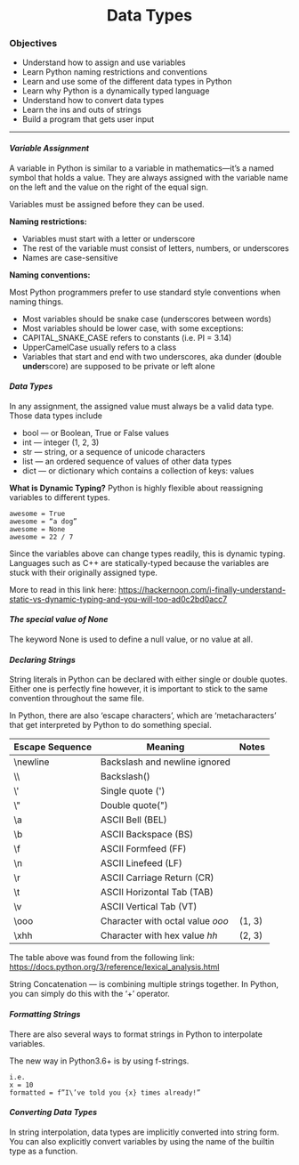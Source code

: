 <h1 align="center">
Data Types</h1>

### Objectives
* Understand how to assign and use variables
* Learn Python naming restrictions and conventions
* Learn and use some of the different data types in Python
* Learn why Python is a dynamically typed language
* Understand how to convert data types
* Learn the ins and outs of strings
* Build a program that gets user input
---

#### *Variable Assignment*

A variable in Python is similar to a variable in mathematics—it’s a named symbol that 
holds a value. They are always assigned with the variable name on the left and the 
value on the right of the equal sign.

Variables must be assigned before they can be used.

**Naming restrictions:** 
* Variables must start with a letter or underscore
* The rest of the variable must consist of letters, numbers, or underscores
* Names are case-sensitive

**Naming conventions:**

Most Python programmers prefer to use standard style conventions when naming things.
* Most variables should be snake case (underscores between words)
* Most variables should be lower case, with some exceptions:
* CAPITAL_SNAKE_CASE refers to constants (i.e. PI = 3.14)
* UpperCamelCase usually refers to a class
* Variables that start and end with two underscores, aka dunder (**d**ouble 
  **under**score) are supposed to be private or left alone

#### *Data Types*

In any assignment, the assigned value must always be a valid data type. Those data 
types include
* bool — or Boolean, True or False values
* int — integer (1, 2, 3)
* str — string, or a sequence of unicode characters
* list — an ordered sequence of values of other data types
* dict — or dictionary which contains a collection of keys: values

**What is Dynamic Typing?** Python is highly flexible about reassigning variables to 
different types.

    awesome = True
    awesome = “a dog”
    awesome = None
    awesome = 22 / 7 

Since the variables above can change types readily, this is dynamic typing.
Languages such as C++ are statically-typed because the variables are stuck with their 
originally assigned type.

More to read in this link here: 
https://hackernoon.com/i-finally-understand-static-vs-dynamic-typing-and-you-will-too-ad0c2bd0acc7

#### *The special value of None*
The keyword None is used to define a null value, or no value at all. 

#### *Declaring Strings*
String literals in Python can be declared with either single or double quotes. Either 
one is perfectly fine however, it is important to stick to the same convention 
throughout the same file.

In Python, there are also ‘escape characters’, which are ‘metacharacters’ that get 
interpreted by Python to do something special. 

Escape Sequence | Meaning | Notes
---|---|---
\\newline | Backslash and newline ignored | 
\\\ | Backslash(\) | 
\\' | Single quote (') | 
\\" | Double quote(") | 
\\a | ASCII Bell (BEL) | 
\\b | ASCII Backspace (BS) | 
\\f | ASCII Formfeed (FF) | 
\\n | ASCII Linefeed (LF) | 
\\r | ASCII Carriage Return (CR) | 
\\t | ASCII Horizontal Tab (TAB) | 
\\v | ASCII Vertical Tab (VT) | 
\\ooo | Character with octal value *ooo* | (1, 3)
\\xhh | Character with hex value *hh* | (2, 3)

The table above was found from the following link: 
https://docs.python.org/3/reference/lexical_analysis.html

String Concatenation — is combining multiple strings together. In Python, you can 
simply do this with the ‘+’ operator.

#### *Formatting Strings*
There are also several ways to format strings in Python to interpolate variables.

The new way in Python3.6+ is by using f-strings.

	i.e. 
	x = 10
    formatted = f”I\’ve told you {x} times already!”

#### *Converting Data Types*

In string interpolation, data types are implicitly converted into string form. You 
can also explicitly convert variables by using the name of the builtin type as a 
function.
